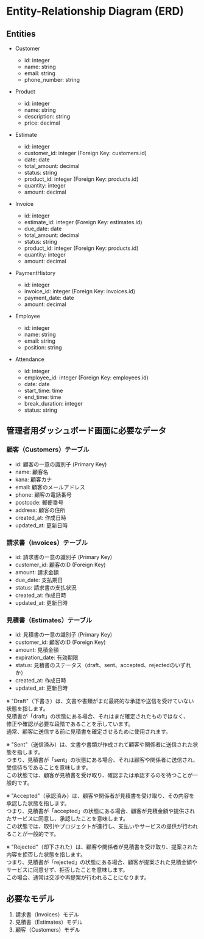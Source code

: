 # Entity-Relationship Diagram (ERD)

## Entities

- Customer
  - id: integer
  - name: string
  - email: string
  - phone_number: string

- Product
  - id: integer
  - name: string
  - description: string
  - price: decimal

- Estimate
  - id: integer
  - customer_id: integer (Foreign Key: customers.id)
  - date: date
  - total_amount: decimal
  - status: string
  - product_id: integer (Foreign Key: products.id)
  - quantity: integer
  - amount: decimal

- Invoice
  - id: integer
  - estimate_id: integer (Foreign Key: estimates.id)
  - due_date: date
  - total_amount: decimal
  - status: string
  - product_id: integer (Foreign Key: products.id)
  - quantity: integer
  - amount: decimal

- PaymentHistory
  - id: integer
  - invoice_id: integer (Foreign Key: invoices.id)
  - payment_date: date
  - amount: decimal

- Employee
  - id: integer
  - name: string
  - email: string
  - position: string

- Attendance
  - id: integer
  - employee_id: integer (Foreign Key: employees.id)
  - date: date
  - start_time: time
  - end_time: time
  - break_duration: integer
  - status: string

## 管理者用ダッシュボード画面に必要なデータ

### 顧客（Customers）テーブル

- id: 顧客の一意の識別子 (Primary Key)
- name: 顧客名
- kana: 顧客カナ
- email: 顧客のメールアドレス
- phone: 顧客の電話番号
- postcode: 郵便番号
- address: 顧客の住所
- created_at: 作成日時
- updated_at: 更新日時

### 請求書（Invoices）テーブル

- id: 請求書の一意の識別子 (Primary Key)
- customer_id: 顧客のID (Foreign Key)
- amount: 請求金額
- due_date: 支払期日
- status: 請求書の支払状況
- created_at: 作成日時
- updated_at: 更新日時

### 見積書（Estimates）テーブル

- id: 見積書の一意の識別子 (Primary Key)
- customer_id: 顧客のID (Foreign Key)
- amount: 見積金額
- expiration_date: 有効期限
- status: 見積書のステータス（draft、sent、accepted、rejectedのいずれか）
- created_at: 作成日時
- updated_at: 更新日時

※ "Draft"（下書き）は、文書や書類がまだ最終的な承認や送信を受けていない状態を指します。  
見積書が「draft」の状態にある場合、それはまだ確定されたものではなく、  
修正や確認が必要な段階であることを示しています。  
通常、顧客に送信する前に見積書を確定させるために使用されます。  

※ "Sent"（送信済み）は、文書や書類が作成されて顧客や関係者に送信された状態を指します。  
つまり、見積書が「sent」の状態にある場合、それは顧客や関係者に送信され、受信待ちであることを意味します。  
この状態では、顧客が見積書を受け取り、確認または承認するのを待つことが一般的です。  

※ "Accepted"（承認済み）は、顧客や関係者が見積書を受け取り、その内容を承認した状態を指します。  
つまり、見積書が「accepted」の状態にある場合、顧客が見積金額や提供されたサービスに同意し、承認したことを意味します。  
この状態では、取引やプロジェクトが進行し、支払いやサービスの提供が行われることが一般的です。  

※ "Rejected"（却下された）は、顧客や関係者が見積書を受け取り、提案された内容を拒否した状態を指します。  
つまり、見積書が「rejected」の状態にある場合、顧客が提案された見積金額やサービスに同意せず、拒否したことを意味します。  
この場合、通常は交渉や再提案が行われることになります。  

## 必要なモデル

1. 請求書（Invoices）モデル  
2. 見積書（Estimates）モデル  
3. 顧客（Customers）モデル  
